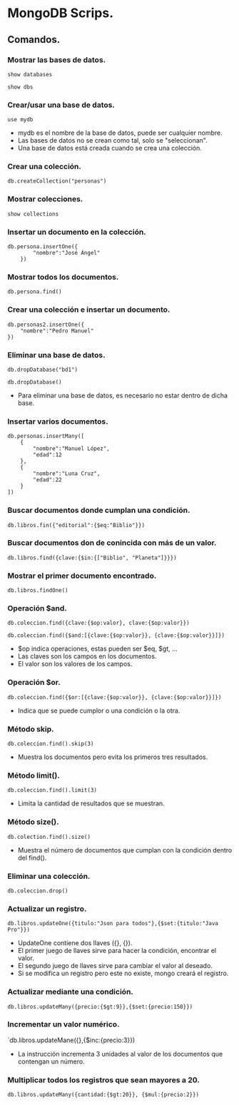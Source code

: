 # MongoDB Scrips.

## Comandos.

### Mostrar las bases de datos.
`show databases`

`show dbs`

### Crear/usar una base de datos.
`use mydb`
 - mydb es el nombre de la base de datos, puede ser cualquier nombre.
 - Las bases de datos no se crean como tal, solo se "seleccionan".
 - Una base de datos está creada cuando se crea una colección.
### Crear una colección.
`db.createCollection("personas")`

### Mostrar colecciones.
`show collections`

### Insertar un documento en la colección.
```
db.persona.insertOne({
        "nombre":"José Ángel"
    })
```

### Mostrar todos los documentos.
`db.persona.find()`

### Crear una colección e insertar un documento.
```
db.personas2.insertOne({
    "nombre":"Pedro Manuel"
})
```

### Eliminar una base de datos.
`db.dropDatabase("bd1")`

`db.dropDatabase()`
- Para eliminar una base de datos, es necesario no estar dentro de dicha base.

### Insertar varios documentos.
```
db.personas.insertMany([
    {
        "nombre":"Manuel López",
        "edad":12
    },
    {
        "nombre":"Luna Cruz",
        "edad":22
    }
])
```

### Buscar documentos donde cumplan una condición.
`db.libros.fin({"editorial":{$eq:"Biblio"}})`

### Buscar documentos don de conincida con más de un valor.
`db.libros.find({clave:{$in:{["Biblio", "Planeta"]}}})`

### Mostrar el primer documento encontrado.
`db.libros.findOne()`

### Operación $and.
`db.coleccion.find({clave:{$op:valor}, clave:{$op:valor}})`

`db.coleccion.find({$and:[{clave:{$op:valor}}, {clave:{$op:valor}}]})`
- $op indica operaciones, estas pueden ser $eq, $gt, ...
- Las claves son los campos en los documentos.
- El valor son los valores de los campos.

### Operación $or.
`db.coleccion.find({$or:[{clave:{$op:valor}}, {clave:{$op:valor}}]})`
- Indica que se puede cumplor o una condición o la otra.

### Método skip.
`db.coleccion.find().skip(3)`
- Muestra los documentos pero evita los primeros tres resultados.

### Método limit().
`db.coleccion.find().limit(3)`
- Limita la cantidad de resultados que se muestran.

### Método size().
`db.colection.find().size()`
- Muestra el número de documentos que cumplan con la condición dentro del find().

### Eliminar una colección.
`db.coleccion.drop()`

### Actualizar un registro.
`db.libros.updateOne({titulo:"Json para todos"},{$set:{titulo:"Java Pro"}})`
- UpdateOne contiene dos llaves ({}, {}).
- El primer juego de llaves sirve para hacer la condición, encontrar el valor.
- El segundo juego de llaves sirve para cambiar el valor al deseado.
- Si se modifica un registro pero este no existe, mongo creará el registro.

### Actualizar mediante una condición.
`db.libros.updateMany({precio:{$gt:9}},{$set:{precio:150}})`

### Incrementar un valor numérico.
`db.libros.updateMane({},{$inc:{precio:3}})
- La instrucción incrementa 3 unidades al valor de los documentos que contengan un número.

### Multiplicar todos los registros que sean mayores a 20.
`db.libros.updateMany({cantidad:{$gt:20}}, {$mul:{precio:2}})`